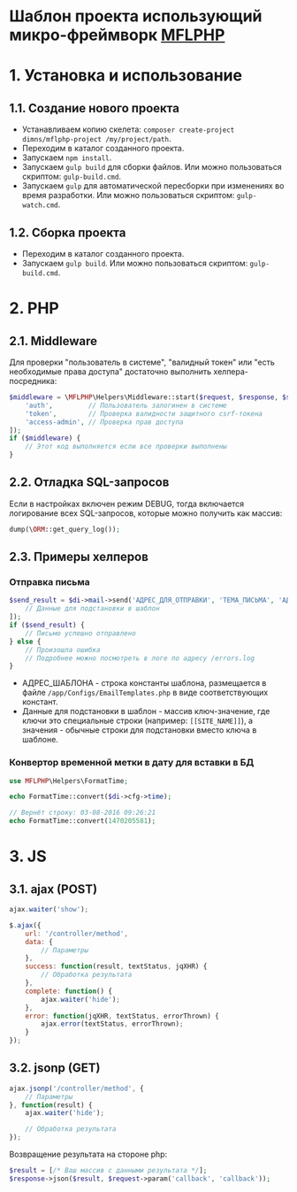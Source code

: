 # Шаблон проекта использующий микро-фреймворк [MFLPHP](https://github.com/DimNS/MFLPHP)

# 1. Установка и использование

## 1.1. Создание нового проекта
- Устанавливаем копию скелета: `composer create-project dimns/mflphp-project /my/project/path`.
- Переходим в каталог созданного проекта.
- Запускаем `npm install`.
- Запускаем `gulp build` для сборки файлов. Или можно пользоваться скриптом: `gulp-build.cmd`.
- Запускаем `gulp` для автоматической пересборки при изменениях во время разработки. Или можно пользоваться скриптом: `gulp-watch.cmd`.

## 1.2. Сборка проекта
- Переходим в каталог созданного проекта.
- Запускаем `gulp build`. Или можно пользоваться скриптом: `gulp-build.cmd`.

# 2. PHP

## 2.1. Middleware
Для проверки "пользователь в системе", "валидный токен" или "есть необходимые права доступа" достаточно выполнить хелпера-посредника:
```php
$middleware = \MFLPHP\Helpers\Middleware::start($request, $response, $service, $di, [
    'auth',         // Пользователь залогинен в системе
    'token',        // Проверка валидности защитного csrf-токена
    'access-admin', // Проверка прав доступа
]);
if ($middleware) {
    // Этот код выполняется если все проверки выполнены
}
```

## 2.2. Отладка SQL-запросов
Если в настройках включен режим DEBUG, тогда включается логирование всех SQL-запросов, которые можно получить как массив:
```php
dump(\ORM::get_query_log());
```

## 2.3. Примеры хелперов

### Отправка письма
```php
$send_result = $di->mail->send('АДРЕС_ДЛЯ_ОТПРАВКИ', 'ТЕМА_ПИСЬМА', 'АДРЕС_ШАБЛОНА', [
    // Данные для подстановки в шаблон
]);
if ($send_result) {
    // Письмо успешно отправлено
} else {
    // Произошла ошибка
    // Подробнее можно посмотреть в логе по адресу /errors.log
}
```
- АДРЕС_ШАБЛОНА - строка константы шаблона, размещается в файле `/app/Configs/EmailTemplates.php` в виде соответствующих констант.
- Данные для подстановки в шаблон - массив ключ-значение, где ключи это специальные строки (например: `[[SITE_NAME]]`), а значения - обычные строки для подстановки вместо ключа в шаблоне.

### Конвертор временной метки в дату для вставки в БД
```php
use MFLPHP\Helpers\FormatTime;

echo FormatTime::convert($di->cfg->time);

// Вернёт строку: 03-08-2016 09:26:21
echo FormatTime::convert(1470205581);
```

# 3. JS

## 3.1. ajax (POST)

```javascript
ajax.waiter('show');

$.ajax({
    url: '/controller/method',
    data: {
        // Параметры
    },
    success: function(result, textStatus, jqXHR) {
        // Обработка результата
    },
    complete: function() {
        ajax.waiter('hide');
    },
    error: function(jqXHR, textStatus, errorThrown) {
        ajax.error(textStatus, errorThrown);
    }
});
```

## 3.2. jsonp (GET)

```javascript
ajax.jsonp('/controller/method', {
    // Параметры
}, function(result) {
    ajax.waiter('hide');

    // Обработка результата
});
```

Возвращение результата на стороне php:

```php
$result = [/* Ваш массив с данными результата */];
$response->json($result, $request->param('callback', 'callback'));
```